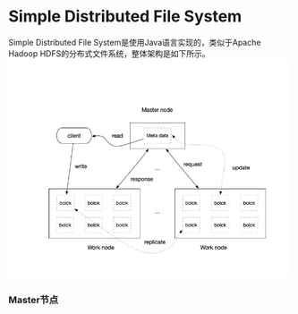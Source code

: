 Simple Distributed File System
==========================
Simple Distributed File System是使用Java语言实现的，类似于Apache Hadoop HDFS的分布式文件系统，整体架构是如下所示。
![Snowflake](introduce_image/simpledfs_architect.jpg) 

### Master节点

